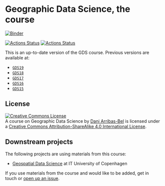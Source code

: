 # Geographic Data Science, the course

[![Binder](https://mybinder.org/badge_logo.svg)](https://mybinder.org/v2/gh/darribas/gds_course/master)


[![Actions Status](https://github.com/darribas/gds_course/workflows/Build%20Jupyter%20book/badge.svg)](https://github.com/darribas/gds_course/actions?query=workflow%3A%22Build+Jupyter+book%22)
[![Actions Status](https://github.com/darribas/gds_course/workflows/Test%20GDS%20Course/badge.svg)](https://github.com/darribas/gds_course/actions?query=workflow%3A%22Test+GDS+Course%22)

This is an up-to-date version of the GDS course. Previous versions are available at:

- [`GDS19`](https://github.com/darribas/gds19)
- [`GDS18`](https://github.com/darribas/gds18)
- [`GDS17`](https://github.com/darribas/gds17)
- [`GDS16`](https://github.com/darribas/gds16)
- [`GDS15`](https://github.com/darribas/gds15)

## License

<a rel="license" href="http://creativecommons.org/licenses/by-sa/4.0/"><img alt="Creative Commons License" style="border-width:0" src="https://i.creativecommons.org/l/by-sa/4.0/88x31.png" /></a><br /><span xmlns:dct="http://purl.org/dc/terms/" property="dct:title">A course on Geographic Data Science</span> by <a xmlns:cc="http://creativecommons.org/ns#" href="http://darribas.org" property="cc:attributionName" rel="cc:attributionURL">Dani Arribas-Bel</a> is licensed under a <a rel="license" href="http://creativecommons.org/licenses/by-sa/4.0/">Creative Commons Attribution-ShareAlike 4.0 International License</a>.

## Downstream projects

The following projects are using materials from this course:

- [Geospatial Data Science](https://github.com/mszell/geospatialdatascience) at IT University of Copenhagen

If you use materials from the course and would like to be added, get in touch or [open up an issue](https://github.com/darribas/gds_course/issues/new).
